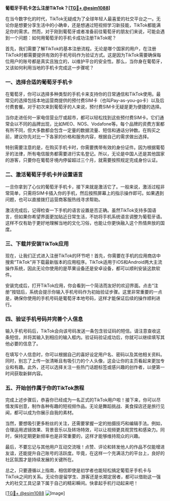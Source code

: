 **葡萄牙手机卡怎么注册TikTok？[[TG💪+ @esim1088](https://t.me/s/esim1088)]**

在当今数字化的时代，TikTok无疑成为了全球年轻人最喜爱的社交平台之一。无论你是想要分享生活中的小确幸，还是想通过短视频学习新技能，TikTok都能满足你的需求。然而，对于刚到葡萄牙或者准备前往葡萄牙的朋友们来说，可能会遇到一个问题：如何用葡萄牙的手机卡成功注册TikTok呢？

首先，我们需要了解TikTok的基本注册流程。无论是哪个国家的用户，在注册TikTok时都需要提供有效的手机号码作为验证方式。这是因为TikTok需要确保每位用户的账号都是真实且独立的，以维护平台的安全性。那么，当你身在葡萄牙，又该如何利用当地的手机卡完成这一步骤呢？

### 一、选择合适的葡萄牙手机卡

在葡萄牙，你可以选择多种类型的手机卡来支持你的日常通信和TikTok使用。最常见的选择包括本地运营商提供的预付费SIM卡（也叫Pay-as-you-go卡）以及后付费套餐。对于初次来到葡萄牙的人来说，预付费SIM卡无疑是更为便捷的选择。

当你走进任何一家电信营业厅或超市，都可以轻松找到这些预付费SIM卡。它们通常会以不同的品牌出现，比如MEO、NOS、Vodafone等。每个品牌的资费方案都有所不同，但大多数都会包含一定量的数据流量、短信和通话分钟数。在购买之前，建议你先对比一下各家的价格和服务内容，根据自己的需求做出选择。

特别需要注意的是，在购买手机卡时，你需要携带有效的身份证件。因为根据葡萄牙的法律，所有电信服务都需要进行实名登记。所以，无论是中国人还是其他国家的游客，只要你在葡萄牙境内停留超过三个月，就需要按照规定完成身份认证。

### 二、激活葡萄牙手机卡并设置语言

一旦你拿到了心仪的葡萄牙手机卡，接下来就是激活它了。一般来说，激活过程非常简单，只需将SIM卡插入你的手机，然后按照屏幕上的指示操作即可。如果遇到问题，也可以直接拨打运营商客服热线寻求帮助。

激活完成后，记得检查一下手机的语言设置是否正确。虽然TikTok支持多国语言，但如果你希望界面更加贴近日常生活，不妨将手机系统语言调整为葡萄牙语。这样不仅有助于更好地理解当地的文化习俗，也能让你更快融入这个热情奔放的国度。

### 三、下载并安装TikTok应用

现在，让我们正式进入注册TikTok的环节吧！首先，你需要在手机的应用商店中搜索“TikTok”并下载最新版本的应用程序。TikTok适用于iOS和Android两大主流操作系统，因此无论你使用的是苹果设备还是安卓设备，都可以顺利安装这款软件。

安装完成后，打开TikTok应用，你会看到一个简洁而友好的欢迎界面。点击“注册”按钮后，系统会提示你输入手机号码作为初始验证步骤。这里非常重要的一点是，确保你使用的手机号码是葡萄牙本地号码，这样才能保证后续的操作顺利进行。

### 四、验证手机号码并完善个人信息

输入手机号码后，TikTok会向该号码发送一条包含验证码的短信。请注意查收这条短信，并将其输入到相应的输入框内。验证码验证成功后，你就可以继续填写其他必要的信息了。

在填写个人信息时，你可以根据自己的喜好设定用户名、密码以及其他相关资料。同时，别忘了上传一张清晰且有吸引力的个人头像，这会让你的主页看起来更加专业和有趣。此外，还可以选择关注一些热门话题标签或感兴趣的创作者，以便第一时间获取新鲜内容。

### 五、开始创作属于你的TikTok旅程

完成上述步骤后，恭喜你已经成为一名正式的TikTok用户啦！接下来，你可以尽情发挥创意，制作各种有趣的短视频作品。无论是舞蹈挑战、美食探店还是旅行见闻，都可以成为你展示自我的素材。

当然，要想吸引更多粉丝的关注，还需要掌握一定的拍摄技巧和编辑手法。例如，合理运用滤镜效果、背景音乐以及转场特效，可以让视频更具观赏性和感染力。同时，保持定期更新频率也是非常重要的，这样才能够维持观众的兴趣。

最后，不要忘记与其他用户互动交流哦！点赞、评论和转发他人的作品不仅能增进友谊，还能提升自己账号的活跃度。毕竟，在这样一个充满活力的平台上，良好的社区氛围才是持续发展的关键所在。

总之，只要遵循以上指南，相信即使是初学者也能轻松搞定葡萄牙手机卡与TikTok之间的关系。无论你是留学生、游客还是长期定居者，都可以借助这一强大的社交工具记录下属于自己的精彩瞬间。快拿起手机行动起来吧！

[[TG💪+ @esim1088](https://t.me/s/esim1088) ![Image](https://i.postimg.cc/4NQfJmqS/Snipaste-2025-05-13-00-14-12.png)]